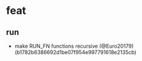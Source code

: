 # feat

## run

* make RUN_FN functions recursive (@Euro20179) (b1782b6386692d1be07f954e997791618e2135cb)


